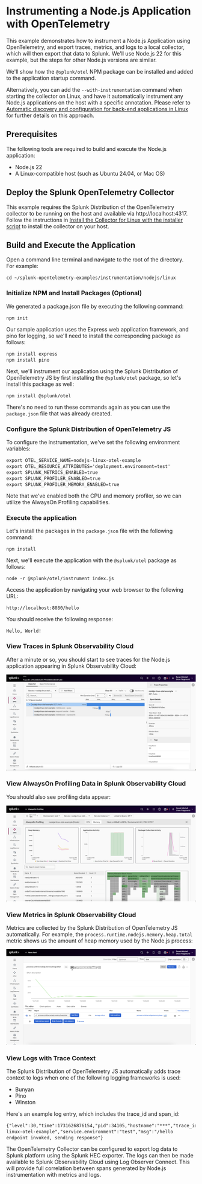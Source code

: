 # Instrumenting a Node.js Application with OpenTelemetry

This example demonstrates how to instrument a Node.js Application using OpenTelemetry,
and export traces, metrics, and logs to a local collector, which will then
export that data to Splunk. We'll use Node.js 22 for this example, but the steps
for other Node.js versions are similar.

We'll show how the `@splunk/otel` NPM package can be installed 
and added to the application startup command.

Alternatively, you can add the `--with-instrumentation` command when starting the
collector on Linux, and have it automatically instrument any Node.js applications
on the host with a specific annotation.  Please refer to
[Automatic discovery and configuration for back-end applications in Linux](https://docs.splunk.com/observability/en/gdi/opentelemetry/automatic-discovery/linux/linux-backend.html)
for further details on this approach.

## Prerequisites

The following tools are required to build and execute the Node.js application:

* Node.js 22
* A Linux-compatible host (such as Ubuntu 24.04, or Mac OS)

## Deploy the Splunk OpenTelemetry Collector

This example requires the Splunk Distribution of the OpenTelemetry collector to
be running on the host and available via http://localhost:4317.  Follow the
instructions in [Install the Collector for Linux with the installer script](https://docs.splunk.com/observability/en/gdi/opentelemetry/collector-linux/install-linux.html#install-the-collector-using-the-installer-script)
to install the collector on your host.

## Build and Execute the Application

Open a command line terminal and navigate to the root of the directory.  
For example:

````
cd ~/splunk-opentelemetry-examples/instrumentation/nodejs/linux
````

### Initialize NPM and Install Packages (Optional)

We generated a package.json file by executing the following command: 

````
npm init
```` 

Our sample application uses the Express web application framework, and pino for logging, 
so we'll need to install the corresponding package as follows: 

````
npm install express
npm install pino
````

Next, we'll instrument our application using the Splunk Distribution of OpenTelemetry JS
by first installing the `@splunk/otel` package, so let's install this package as well:

````
npm install @splunk/otel
````

There's no need to run these commands again as you can use the `package.json` file that 
was already created. 

### Configure the Splunk Distribution of OpenTelemetry JS 

To configure the instrumentation, we've set the following environment variables:

````
export OTEL_SERVICE_NAME=nodejs-linux-otel-example
export OTEL_RESOURCE_ATTRIBUTES='deployment.environment=test'
export SPLUNK_METRICS_ENABLED=true
export SPLUNK_PROFILER_ENABLED=true
export SPLUNK_PROFILER_MEMORY_ENABLED=true
````

Note that we've enabled both the CPU and memory profiler, so we can utilize the
AlwaysOn Profiling capabilities.

### Execute the application

Let's install the packages in the `package.json` file with the following command: 

````
npm install
````

Next, we'll execute the application with the `@splunk/otel` package as follows: 

````
node -r @splunk/otel/instrument index.js
````

Access the application by navigating your web browser to the following URL:

````
http://localhost:8080/hello
````

You should receive the following response: 

````
Hello, World! 
````

### View Traces in Splunk Observability Cloud

After a minute or so, you should start to see traces for the Node.js application
appearing in Splunk Observability Cloud:

![Trace](./images/trace.png)

### View AlwaysOn Profiling Data in Splunk Observability Cloud

You should also see profiling data appear:

![AlwaysOn Profiling Data](./images/profiling.png)

### View Metrics in Splunk Observability Cloud

Metrics are collected by the Splunk Distribution of OpenTelemetry JS automatically.  For example,
the `process.runtime.nodejs.memory.heap.total` metric shows us the amount of heap memory used by the
Node.js process: 

![Node.js Runtime Metric Example](./images/metrics.png)

### View Logs with Trace Context

The Splunk Distribution of OpenTelemetry JS automatically adds trace context
to logs when one of the following logging frameworks is used: 

* Bunyan 
* Pino 
* Winston

Here's an example log entry, which includes the trace_id and span_id: 

````
{"level":30,"time":1731626876154,"pid":34105,"hostname":"***","trace_id":"d7c8ad95af42f5625183ce52693eb12f","span_id":"d49be6ffc9dd60bd","trace_flags":"01","service.name":"nodejs-linux-otel-example","service.environment":"test","msg":"/hello endpoint invoked, sending response"}
````

The OpenTelemetry Collector can be configured to export log data to
Splunk platform using the Splunk HEC exporter.  The logs can then be made
available to Splunk Observability Cloud using Log Observer Connect.  This will
provide full correlation between spans generated by Node.js instrumentation
with metrics and logs. 